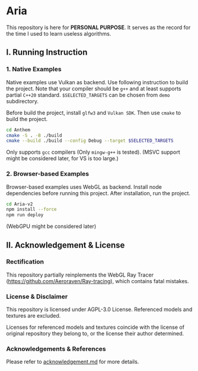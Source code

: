 # Aria

This repository is here for **PERSONAL PURPOSE**. It serves as the record for the time I used to learn useless algorithms.



## I. Running Instruction

### 1. Native Examples

Native examples use Vulkan as backend. Use following instruction to build the project. Note that your compiler should be `g++` and at least supports partial `C++20` standard. `$SELECTED_TARGETS` can be chosen from `demo` subdirectory.

Before build the project, install `glfw3` and `Vulkan SDK`. Then use `cmake` to build the project.

```bash
cd Anthem
cmake -S . -B ./build
cmake --build ./build --config Debug --target $SELECTED_TARGETS
```

Only supports `gcc` compilers (Only `mingw-g++` is tested). (MSVC support might be considered later, for VS is too large.)

### 2. Browser-based Examples

Browser-based examples uses WebGL as backend. Install node dependencies before running this project. After installation, run the project.
```bash
cd Aria-v2
npm install --force
npm run deploy
```

(WebGPU might be considered later)

## II. Acknowledgement & License

### Rectification

This repository partially reinplements the WebGL Ray Tracer (https://github.com/Aeroraven/Ray-tracing), which contains fatal mistakes.

### License & Disclaimer

This repository is licensed under AGPL-3.0 License. Referenced models and textures are excluded.

Licenses for referenced models and textures coincide with the license of original repository they belong to, or the license their author determined.


### Acknowledgements & References

Please refer to [acknowledgement.md](./acknowledgement.md) for more details.